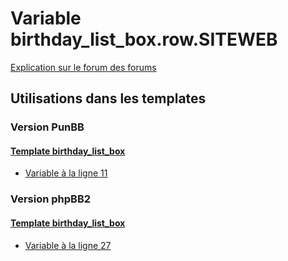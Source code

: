 # Variable birthday_list_box.row.SITEWEB
[Explication sur le forum des forums](http://forum.forumactif.com/t294113-listing-des-variables#birthday_list_box.row.SITEWEB)

## Utilisations dans les templates

### Version PunBB

#### [Template birthday_list_box](punbb/birthday_list_box.md)
* [Variable à la ligne 11](../punbb/birthday_list_box.tpl#L11)

### Version phpBB2

#### [Template birthday_list_box](subsilver/birthday_list_box.md)
* [Variable à la ligne 27](../subsilver/birthday_list_box.tpl#L27)